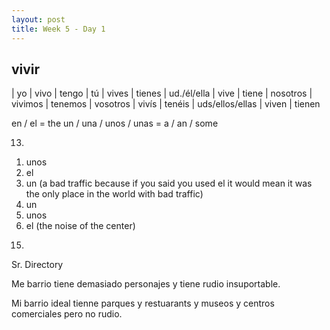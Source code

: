 ```yaml
---
layout: post
title: Week 5 - Day 1
---
```


## vivir

| yo | vivo | tengo
| tú | vives | tienes
| ud./él/ella | vive | tiene
| nosotros | vivimos | tenemos
| vosotros | vivís | tenéis
| uds/ellos/ellas | viven | tienen


en / el = the
un / una / unos / unas = a / an / some

13)

1. unos
2. el
3. un (a bad traffic because if you said you used el it would mean it was the only place in the world with bad traffic)
4. un
5. unos
6. el (the noise of the center)

15)

Sr. Directory

Me barrio tiene demasiado personajes y tiene rudio insuportable.

Mi barrio ideal tienne parques y restuarants y museos y centros comerciales pero no rudio.
